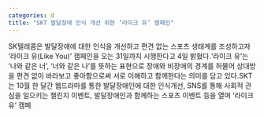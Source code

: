 ```yaml
---
categories: d
title: "SKT 발달장애 인식 개선 위한 ‘라이크 유’ 캠페인"
---
```

SK텔레콤은 발달장애에 대한 인식을 개선하고 편견 없는 스포츠 생태계를 조성하고자 ‘라이크 유(Like You)’ 캠페인을 오는 31일까지 시행한다고 4일 밝혔다.‘라이크 유’는 ‘나와 같은 너’, ‘너와 같은 나’를 뜻하는 표현으로 장애와 비장애의 경계를 허물어 상대방을 편견 없이 바라보고 좋아함으로써 서로 이해하고 함께한다는 의미를 담고 있다.SKT는 10월 한 달간 웹드라마를 통한 발달장애인에 대한 인식개선, SNS를 통해 사회적 관심을 일으키는 챌린지 이벤트, 발달장애인과 함께하는 스포츠 이벤트 등을 열며 ‘라이크 유’ 캠페